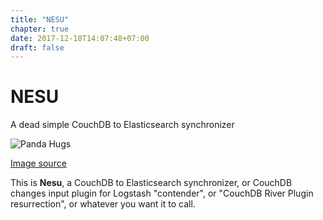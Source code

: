 ```yaml
---
title: "NESU"
chapter: true
date: 2017-12-18T14:07:48+07:00
draft: false
---
```


# NESU

A dead simple CouchDB to Elasticsearch synchronizer

![Panda Hugs](http://assets.wh.cdnds.net/images/2329/pandas_hugging__medium_4x3.jpg)

[Image source](http://assets.wh.cdnds.net/images/2329/pandas_hugging__medium_4x3.jpg)


This is **Nesu**, a CouchDB to Elasticsearch synchronizer, or CouchDB changes input plugin for Logstash "contender", or "CouchDB River Plugin resurrection", or whatever you want it to call.

